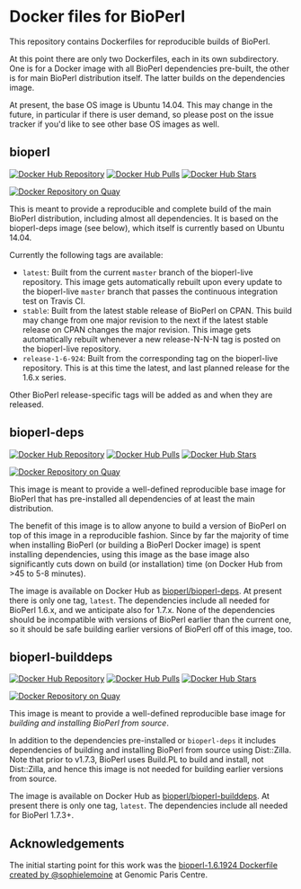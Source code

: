 # Docker files for BioPerl

This repository contains Dockerfiles for reproducible builds of BioPerl.

At this point there are only two Dockerfiles, each in its own subdirectory. One is for a Docker image with all BioPerl dependencies pre-built, the other is for main BioPerl distribution itself. The latter builds on the dependencies image.

At present, the base OS image is Ubuntu 14.04. This may change in the future, in particular if there is user demand, so please post on the issue tracker if you'd like to see other base OS images as well.

## bioperl

[![Docker Hub Repository](https://img.shields.io/docker/automated/bioperl/bioperl.svg)](https://hub.docker.com/r/bioperl/bioperl/) [![Docker Hub Pulls](https://img.shields.io/docker/pulls/bioperl/bioperl.svg)](https://hub.docker.com/r/bioperl/bioperl/) [![Docker Hub Stars](https://img.shields.io/docker/stars/bioperl/bioperl.svg)](https://hub.docker.com/r/bioperl/bioperl/)

[![Docker Repository on Quay](https://quay.io/repository/bioperl/bioperl/status "Docker Repository on Quay")](https://quay.io/repository/bioperl/bioperl)

This is meant to provide a reproducible and complete build of the main BioPerl distribution, including almost all dependencies. It is based on the bioperl-deps image (see below), which itself is currently based on Ubuntu 14.04.

Currently the following tags are available:

* `latest`: Built from the current `master` branch of the bioperl-live repository. This image gets automatically rebuilt upon every update to the bioperl-live `master` branch that passes the continuous integration test on Travis CI.
* `stable`: Built from the latest stable release of BioPerl on CPAN. This build may change from one major revision to the next if the latest stable release on CPAN changes the major revision. This image gets automatically rebuilt whenever a new release-N-N-N tag is posted on the bioperl-live repository.
* `release-1-6-924`: Built from the corresponding tag on the bioperl-live repository. This is at this time the latest, and last planned release for the 1.6.x series.

Other BioPerl release-specific tags will be added as and when they are released.

## bioperl-deps

[![Docker Hub Repository](https://img.shields.io/docker/automated/bioperl/bioperl-deps.svg)](https://hub.docker.com/r/bioperl/bioperl-deps/) [![Docker Hub Pulls](https://img.shields.io/docker/pulls/bioperl/bioperl-deps.svg)](https://hub.docker.com/r/bioperl/bioperl-deps/) [![Docker Hub Stars](https://img.shields.io/docker/stars/bioperl/bioperl-deps.svg)](https://hub.docker.com/r/bioperl/bioperl-deps/)

[![Docker Repository on Quay](https://quay.io/repository/bioperl/bioperl-deps/status "Docker Repository on Quay")](https://quay.io/repository/bioperl/bioperl-deps)

This image is meant to provide a well-defined reproducible base image for BioPerl that has pre-installed all dependencies of at least the main distribution.

The benefit of this image is to allow anyone to build a version of BioPerl on top of this image in a reproducible fashion. Since by far the majority of time when installing BioPerl (or building a BioPerl Docker image) is spent installing dependencies, using this image as the base image also significantly cuts down on build (or installation) time (on Docker Hub from >45 to 5-8 minutes).

The image is available on Docker Hub as [bioperl/bioperl-deps]. At present there is only one tag, `latest`. The dependencies include all needed for BioPerl 1.6.x, and we anticipate also for 1.7.x. None of the dependencies should be incompatible with versions of BioPerl earlier than the current one, so it should be safe building earlier versions of BioPerl off of this image, too.

## bioperl-builddeps

[![Docker Hub Repository](https://img.shields.io/docker/automated/bioperl/bioperl-builddeps.svg)](https://hub.docker.com/r/bioperl/bioperl-builddeps/) [![Docker Hub Pulls](https://img.shields.io/docker/pulls/bioperl/bioperl-builddeps.svg)](https://hub.docker.com/r/bioperl/bioperl-builddeps/) [![Docker Hub Stars](https://img.shields.io/docker/stars/bioperl/bioperl-builddeps.svg)](https://hub.docker.com/r/bioperl/bioperl-builddeps/)

[![Docker Repository on Quay](https://quay.io/repository/bioperl/bioperl-builddeps/status "Docker Repository on Quay")](https://quay.io/repository/bioperl/bioperl-builddeps)

This image is meant to provide a well-defined reproducible base image for _building and installing BioPerl from source_.

In addition to the dependencies pre-installed or `bioperl-deps` it includes dependencies of building and installing BioPerl from source using Dist::Zilla. Note that prior to v1.7.3, BioPerl uses Build.PL to build and install, not Dist::Zilla, and hence this image is not needed for building earlier versions from source.

The image is available on Docker Hub as [bioperl/bioperl-builddeps]. At present there is only one tag, `latest`. The dependencies include all needed for BioPerl 1.7.3+.

## Acknowledgements

The initial starting point for this work was the [bioperl-1.6.1924 Dockerfile created by @sophielemoine] at Genomic Paris Centre.

[bioperl/bioperl]: https://hub.docker.com/r/bioperl/bioperl/
[bioperl/bioperl-deps]: https://hub.docker.com/r/bioperl/bioperl-deps/
[bioperl/bioperl-builddeps]: https://hub.docker.com/r/bioperl/bioperl-builddeps/
[bioperl-1.6.1924 Dockerfile created by @sophielemoine]: https://github.com/GenomicParisCentre/dockerfiles/blob/master/bioperl/bioperl-1.6.924/Dockerfile

